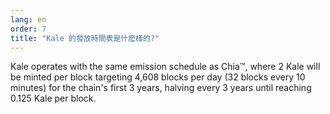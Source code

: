 ```yaml
---
lang: en
order: 7
title: "Kale 的發放時間表是什麽樣的?"
---
```


Kale operates with the same emission schedule as Chia&trade;, where 2 Kale will be minted per block targeting 4,608 blocks per day (32 blocks every 10 minutes) for the chain's first 3 years, halving every 3 years until reaching 0.125 Kale per block. 
